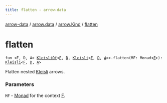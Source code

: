 ```yaml
---
title: flatten - arrow-data
---
```


[arrow-data](../../index.html) / [arrow.data](../index.html) / [arrow.Kind](index.html) / [flatten](./flatten.html)

# flatten

`fun <F, D, A> `[`KleisliOf`](../-kleisli-of.html)`<`[`F`](flatten.html#F)`, `[`D`](flatten.html#D)`, `[`Kleisli`](../-kleisli/index.html)`<`[`F`](flatten.html#F)`, `[`D`](flatten.html#D)`, `[`A`](flatten.html#A)`>>.flatten(MF: Monad<`[`F`](flatten.html#F)`>): `[`Kleisli`](../-kleisli/index.html)`<`[`F`](flatten.html#F)`, `[`D`](flatten.html#D)`, `[`A`](flatten.html#A)`>`

Flatten nested [Kleisli](../-kleisli/index.html) arrows.

### Parameters

`MF` - [Monad](#) for the context [F](flatten.html#F).